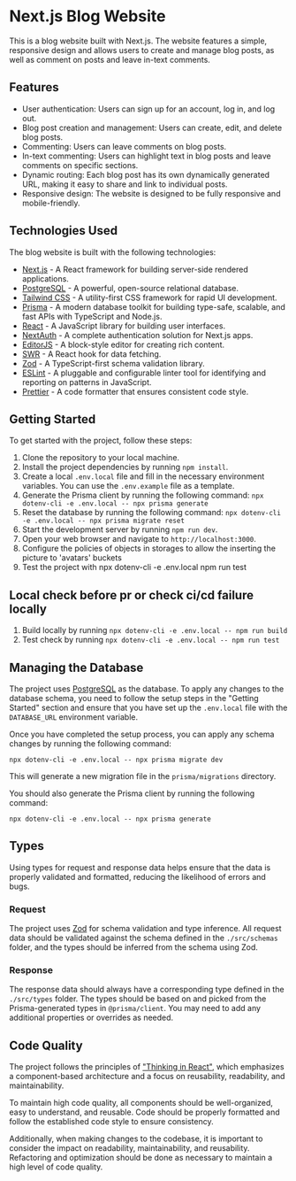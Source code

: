 # Next.js Blog Website

This is a blog website built with Next.js. The website features a simple, responsive design and allows users to create and manage blog posts, as well as comment on posts and leave in-text comments.

## Features

- User authentication: Users can sign up for an account, log in, and log out.
- Blog post creation and management: Users can create, edit, and delete blog posts.
- Commenting: Users can leave comments on blog posts.
- In-text commenting: Users can highlight text in blog posts and leave comments on specific sections.
- Dynamic routing: Each blog post has its own dynamically generated URL, making it easy to share and link to individual posts.
- Responsive design: The website is designed to be fully responsive and mobile-friendly.

## Technologies Used

The blog website is built with the following technologies:

- [Next.js](https://nextjs.org/) - A React framework for building server-side rendered applications.
- [PostgreSQL](https://www.postgresql.org/) - A powerful, open-source relational database.
- [Tailwind CSS](https://tailwindcss.com/) - A utility-first CSS framework for rapid UI development.
- [Prisma](https://www.prisma.io/) - A modern database toolkit for building type-safe, scalable, and fast APIs with TypeScript and Node.js.
- [React](https://reactjs.org/) - A JavaScript library for building user interfaces.
- [NextAuth](https://next-auth.js.org/) - A complete authentication solution for Next.js apps.
- [EditorJS](https://editorjs.io/) - A block-style editor for creating rich content.
- [SWR](https://swr.vercel.app/) - A React hook for data fetching.
- [Zod](https://github.com/colinhacks/zod) - A TypeScript-first schema validation library.
- [ESLint](https://eslint.org/) - A pluggable and configurable linter tool for identifying and reporting on patterns in JavaScript.
- [Prettier](https://prettier.io/) - A code formatter that ensures consistent code style.

## Getting Started

To get started with the project, follow these steps:

1. Clone the repository to your local machine.
2. Install the project dependencies by running `npm install`.
3. Create a local `.env.local` file and fill in the necessary environment variables. You can use the `.env.example` file as a template.
4. Generate the Prisma client by running the following command: `npx dotenv-cli -e .env.local -- npx prisma generate`
5. Reset the database by running the following command: `npx dotenv-cli -e .env.local -- npx prisma migrate reset`
6. Start the development server by running `npm run dev`.
7. Open your web browser and navigate to `http://localhost:3000`.
8. Configure the policies of objects in storages to allow the inserting the picture to 'avatars' buckets
9. Test the project with npx dotenv-cli -e .env.local npm run test

## Local check before pr or check ci/cd failure locally

1. Build locally by running `npx dotenv-cli -e .env.local -- npm run build`
2. Test check by running `npx dotenv-cli -e .env.local -- npm run test`

## Managing the Database

The project uses [PostgreSQL](https://www.postgresql.org/) as the database. To apply any changes to the database schema, you need to follow the setup steps in the "Getting Started" section and ensure that you have set up the `.env.local` file with the `DATABASE_URL` environment variable.

Once you have completed the setup process, you can apply any schema changes by running the following command:

```
npx dotenv-cli -e .env.local -- npx prisma migrate dev
```

This will generate a new migration file in the `prisma/migrations` directory.

You should also generate the Prisma client by running the following command:

```
npx dotenv-cli -e .env.local -- npx prisma generate
```

## Types

Using types for request and response data helps ensure that the data is properly validated and formatted, reducing the likelihood of errors and bugs.

### Request

The project uses [Zod](https://github.com/colinhacks/zod) for schema validation and type inference. All request data should be validated against the schema defined in the `./src/schemas` folder, and the types should be inferred from the schema using Zod.

### Response

The response data should always have a corresponding type defined in the `./src/types` folder. The types should be based on and picked from the Prisma-generated types in `@prisma/client`. You may need to add any additional properties or overrides as needed.

## Code Quality

The project follows the principles of ["Thinking in React"](https://reactjs.org/docs/thinking-in-react.html), which emphasizes a component-based architecture and a focus on reusability, readability, and maintainability.

To maintain high code quality, all components should be well-organized, easy to understand, and reusable. Code should be properly formatted and follow the established code style to ensure consistency.

Additionally, when making changes to the codebase, it is important to consider the impact on readability, maintainability, and reusability. Refactoring and optimization should be done as necessary to maintain a high level of code quality.
